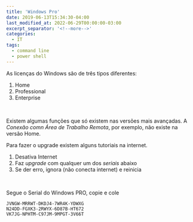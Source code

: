 ```yaml
---
title: 'Windows Pro'
date: 2019-06-13T15:34:30-04:00
last_modified_at: 2022-06-29T00:00:00-03:00
excerpt_separator: '<!--more-->'
categories:
  - IT
tags:
  - command line
  - power shell
---
```


As licenças do Windows são de três tipos diferentes:

1. Home
2. Professional
3. Enterprise

<br>

Existem algumas funções que só existem nas versões mais avançadas. A _Conexão comn Área de Trabalho Remota_, por exemplo, não existe na versão Home.

Para fazer o upgrade existem alguns tutoriais na internet.

1. Desativa Internet
2. Faz _upgrade_ com qualquer um dos *seriais* abaixo
3. Se der erro, ignora (não conecta internet) e reinicia

<br>

Segue o Serial do Windows PRO, copie e cole

```
JVNGW-MRRWT-DKDJ4-7WR4K-YDWXG
N24DD-FGXK3-2RWYX-6D87B-HT672
VK7JG-NPHTM-C97JM-9MPGT-3V66T
```
